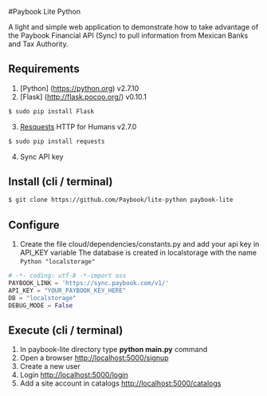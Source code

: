 #Paybook Lite Python

A light and simple web application to demonstrate how to take advantage of the Paybook Financial API (Sync) to pull information from Mexican Banks and Tax Authority.

## Requirements
1.  [Python] (https://python.org) v2.7.10
2.  [Flask] (http://flask.pocoo.org/) v0.10.1

   ```sh
   $ sudo pip install Flask
   ```
3.  [Resquests](http://docs.python-requests.org/en/master/) HTTP for Humans v2.7.0

   ```sh
   $ sudo pip install requests
   ```
4.  Sync API key

## Install (cli / terminal)

```sh
$ git clone https://github.com/Paybook/lite-python paybook-lite
```

## Configure
1. Create the file cloud/dependencies/constants.py and add your api key in API_KEY variable
   The database is created in localstorage with the name ```Python "localstorage"```
```Python
# -​*- coding: utf-8 -*​-import oss
PAYBOOK_LINK = 'https://sync.paybook.com/v1/'
API_KEY = "YOUR_PAYBOOK_KEY_HERE"
DB = "localstorage"
DEBUG_MODE = False
```

## Execute (cli / terminal)
1. In paybook-lite directory type **python main.py** command
2. Open a browser [http://localhost:5000/signup](http://localhost:5000/signup)
3. Create a new user
4. Login [http://localhost:5000/login](http://localhost:5000/login)
5. Add a site account in catalogs [http://localhost:5000/catalogs](http://localhost:5000/catalogs)
